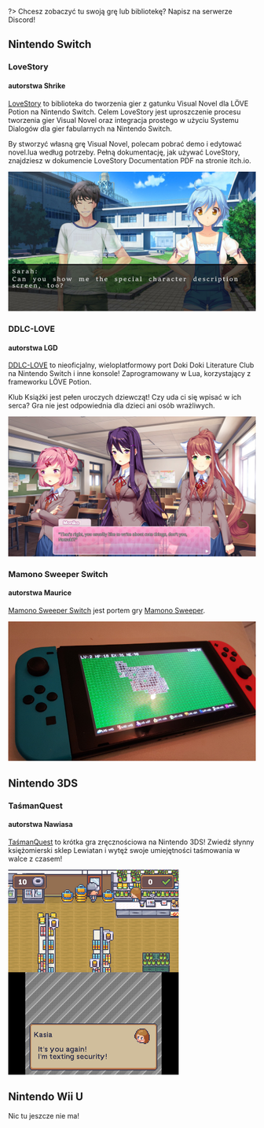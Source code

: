 ﻿?> Chcesz zobaczyć tu swoją grę lub bibliotekę? Napisz na serwerze Discord!

## Nintendo Switch

### LoveStory

#### autorstwa **Shrike**

[LoveStory](https://shrikey.itch.io/lovestory) to biblioteka do tworzenia gier z gatunku Visual Novel dla LÖVE Potion na Nintendo Switch. Celem LoveStory jest uproszczenie procesu tworzenia gier Visual Novel oraz integracja prostego w użyciu Systemu Dialogów dla gier fabularnych na Nintendo Switch.

By stworzyć własną grę Visual Novel, polecam pobrać demo i edytować novel.lua według potrzeby. Pełną dokumentację, jak używać LoveStory, znajdziesz w dokumencie LoveStory Documentation PDF na stronie itch.io.

![](../../showcase/lovestory.png)

### DDLC-LOVE

#### autorstwa **LGD**

[DDLC-LOVE](https://github.com/LukeZGD/DDLC-LOVE) to nieoficjalny, wieloplatformowy port Doki Doki Literature Club na Nintendo Switch i inne konsole! Zaprogramowany w Lua, korzystający z frameworku LÖVE Potion.

Klub Książki jest pełen uroczych dziewcząt! Czy uda ci się wpisać w ich serca? Gra nie jest odpowiednia dla dzieci ani osób wrażliwych.

![](../../showcase/ddlc-love.png)

### Mamono Sweeper Switch

#### autorstwa Maurice

[Mamono Sweeper Switch](https://github.com/Stabyourself/mamono-sweeper-switch) jest portem gry [Mamono Sweeper](http://www.hojamaka.com/game/mamono_sweeper_h/html5/en.html).

![](../../showcase/mamono-sweeper-switch.png)

## Nintendo 3DS

### TaśmanQuest

#### autorstwa Nawiasa

[TaśmanQuest](https://nawias.itch.io/tasmanquest) to krótka gra zręcznościowa na Nintendo 3DS! Zwiedź słynny księżomierski sklep Lewiatan i wytęż swoje umiejętności taśmowania w walce z czasem!

![](../../showcase/tasmanquest.png)

## Nintendo Wii U

Nic tu jeszcze nie ma!
